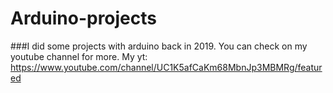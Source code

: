 # Arduino-projects

###I did some projects with arduino back in 2019. You can check on my youtube channel for more. 
My yt: https://www.youtube.com/channel/UC1K5afCaKm68MbnJp3MBMRg/featured
